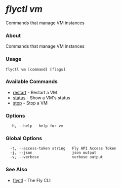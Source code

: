 # _flyctl vm_

Commands that manage VM instances

### About

Commands that manage VM instances

### Usage
```
flyctl vm [command] [flags]
```

### Available Commands
* [restart](/docs/flyctl/vm-restart/)	 - Restart a VM
* [status](/docs/flyctl/vm-status/)	 - Show a VM's status
* [stop](/docs/flyctl/vm-stop/)	 - Stop a VM

### Options

```
  -h, --help   help for vm
```

### Global Options

```
  -t, --access-token string   Fly API Access Token
  -j, --json                  json output
  -v, --verbose               verbose output
```

### See Also

* [flyctl](/docs/flyctl/help/)	 - The Fly CLI

